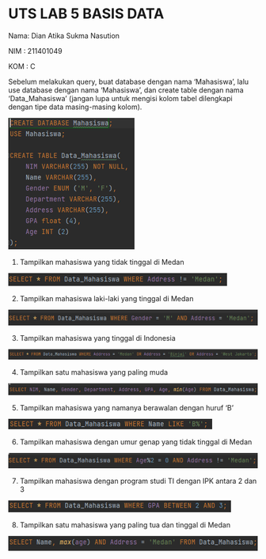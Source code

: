 # UTS LAB 5 BASIS DATA

Nama: Dian Atika Sukma Nasution

NIM   : 211401049

KOM  : C

Sebelum melakukan query, buat database dengan nama ‘Mahasiswa’, lalu use database dengan nama ‘Mahasiswa’, dan create table dengan nama ‘Data_Mahasiswa’ (jangan lupa untuk mengisi kolom tabel dilengkapi dengan tipe data masing-masing kolom).

![Untitled](UTS%20LAB%205%20BASIS%20DATA%20aeae8faa412641b59b50a134338e3420/Untitled.png)

1) Tampilkan mahasiswa yang tidak tinggal di Medan

![Untitled](UTS%20LAB%205%20BASIS%20DATA%20aeae8faa412641b59b50a134338e3420/Untitled%201.png)

2) Tampilkan mahasiswa laki-laki yang tinggal di Medan

![Untitled](UTS%20LAB%205%20BASIS%20DATA%20aeae8faa412641b59b50a134338e3420/Untitled%202.png)

3) Tampilkan mahasiswa yang tinggal di Indonesia

![Untitled](UTS%20LAB%205%20BASIS%20DATA%20aeae8faa412641b59b50a134338e3420/Untitled%203.png)

4) Tampilkan satu mahasiswa yang paling muda

![Untitled](UTS%20LAB%205%20BASIS%20DATA%20aeae8faa412641b59b50a134338e3420/Untitled%204.png)

5) Tampilkan mahasiswa yang namanya berawalan dengan huruf ‘B’

![Untitled](UTS%20LAB%205%20BASIS%20DATA%20aeae8faa412641b59b50a134338e3420/Untitled%205.png)

6) Tampilkan mahasiswa dengan umur genap yang tidak tinggal di Medan

![Untitled](UTS%20LAB%205%20BASIS%20DATA%20aeae8faa412641b59b50a134338e3420/Untitled%206.png)

7) Tampilkan mahasiswa dengan program studi TI dengan IPK antara 2 dan 3

![Untitled](UTS%20LAB%205%20BASIS%20DATA%20aeae8faa412641b59b50a134338e3420/Untitled%207.png)

8) Tampilkan satu mahasiswa yang paling tua dan tinggal di Medan

![Untitled](UTS%20LAB%205%20BASIS%20DATA%20aeae8faa412641b59b50a134338e3420/Untitled%208.png)